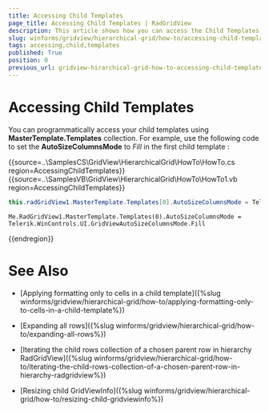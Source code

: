 ```yaml
---
title: Accessing Child Templates
page_title: Accessing Child Templates | RadGridView
description: This article shows how you can access the Child Templates of RadGridView.
slug: winforms/gridview/hierarchical-grid/how-to/accessing-child-templates
tags: accessing,child,templates
published: True
position: 0
previous_url: gridview-hirarchical-grid-how-to-accessing-child-templates
---
```


# Accessing Child Templates
You can programmatically access your child templates using __MasterTemplate.Templates__ collection. For example, use the following code to set the __AutoSizeColumnsMode__ to *Fill* in the first child template :

{{source=..\SamplesCS\GridView\HierarchicalGrid\HowTo\HowTo.cs region=AccessingChildTemplates}} 
{{source=..\SamplesVB\GridView\HierarchicalGrid\HowTo\HowTo1.vb region=AccessingChildTemplates}} 

````C#
this.radGridView1.MasterTemplate.Templates[0].AutoSizeColumnsMode = Telerik.WinControls.UI.GridViewAutoSizeColumnsMode.Fill;

````
````VB.NET
Me.RadGridView1.MasterTemplate.Templates(0).AutoSizeColumnsMode = Telerik.WinControls.UI.GridViewAutoSizeColumnsMode.Fill

````

{{endregion}} 



# See Also
* [Applying formatting only to cells in a child template]({%slug winforms/gridview/hierarchical-grid/how-to/applying-formatting-only-to-cells-in-a-child-template%})

* [Expanding all rows]({%slug winforms/gridview/hierarchical-grid/how-to/expanding-all-rows%})

* [Iterating the child rows collection of a chosen parent row in hierarchy RadGridView]({%slug winforms/gridview/hierarchical-grid/how-to/iterating-the-child-rows-collection-of-a-chosen-parent-row-in-hierarchy-radgridview%})

* [Resizing child GridViewInfo]({%slug winforms/gridview/hierarchical-grid/how-to/resizing-child-gridviewinfo%})

